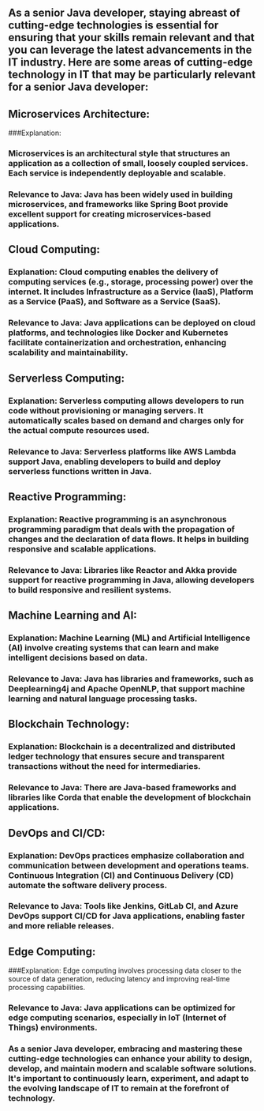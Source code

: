 ## As a senior Java developer, staying abreast of cutting-edge technologies is essential for ensuring that your skills remain relevant and that you can leverage the latest advancements in the IT industry. Here are some areas of cutting-edge technology in IT that may be particularly relevant for a senior Java developer:

   ## Microservices Architecture:
   
   ###Explanation:
   ### Microservices is an architectural style that structures an application as a collection of small, loosely coupled services. Each service is independently deployable and scalable.
   ### Relevance to Java: Java has been widely used in building microservices, and frameworks like Spring Boot provide excellent support for creating microservices-based applications.

   ## Cloud Computing:
   ### Explanation: Cloud computing enables the delivery of computing services (e.g., storage, processing power) over the internet. It includes Infrastructure as a Service (IaaS), Platform as a Service (PaaS), and Software as a Service (SaaS).
   ### Relevance to Java: Java applications can be deployed on cloud platforms, and technologies like Docker and Kubernetes facilitate containerization and orchestration, enhancing scalability and maintainability.

   ## Serverless Computing:
   ### Explanation: Serverless computing allows developers to run code without provisioning or managing servers. It automatically scales based on demand and charges only for the actual compute resources used.
   ### Relevance to Java: Serverless platforms like AWS Lambda support Java, enabling developers to build and deploy serverless functions written in Java.

   ## Reactive Programming:
   ### Explanation: Reactive programming is an asynchronous programming paradigm that deals with the propagation of changes and the declaration of data flows. It helps in building responsive and scalable applications.
   ### Relevance to Java: Libraries like Reactor and Akka provide support for reactive programming in Java, allowing developers to build responsive and resilient systems.

   ## Machine Learning and AI:
   ### Explanation: Machine Learning (ML) and Artificial Intelligence (AI) involve creating systems that can learn and make intelligent decisions based on data.
   ### Relevance to Java: Java has libraries and frameworks, such as Deeplearning4j and Apache OpenNLP, that support machine learning and natural language processing tasks.

   ## Blockchain Technology:
   ### Explanation: Blockchain is a decentralized and distributed ledger technology that ensures secure and transparent transactions without the need for intermediaries.
   ### Relevance to Java: There are Java-based frameworks and libraries like Corda that enable the development of blockchain applications.

   ## DevOps and CI/CD:
   ### Explanation: DevOps practices emphasize collaboration and communication between development and operations teams. Continuous Integration (CI) and Continuous Delivery (CD) automate the software delivery process.
   ### Relevance to Java: Tools like Jenkins, GitLab CI, and Azure DevOps support CI/CD for Java applications, enabling faster and more reliable releases.

   ## Edge Computing:
   ###Explanation: Edge computing involves processing data closer to the source of data generation, reducing latency and improving real-time processing capabilities.
   ### Relevance to Java: Java applications can be optimized for edge computing scenarios, especially in IoT (Internet of Things) environments.

### As a senior Java developer, embracing and mastering these cutting-edge technologies can enhance your ability to design, develop, and maintain modern and scalable software solutions. It's important to continuously learn, experiment, and adapt to the evolving landscape of IT to remain at the forefront of technology.
